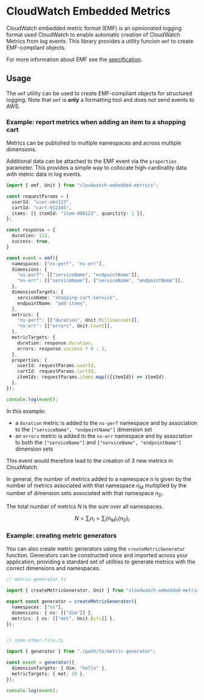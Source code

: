 # CloudWatch Embedded Metrics

CloudWatch embedded metric format (EMF) is an opinionated logging format used CloudWatch to enable automatic creation of CloudWatch Metrics from log events.
This library provides a utility funcion `emf` to create EMF-compliant objects.

For more information about EMF see the [specification](https://docs.aws.amazon.com/AmazonCloudWatch/latest/monitoring/CloudWatch_Embedded_Metric_Format_Specification.html).


## Usage

The `emf` utility can be used to create EMF-compliant objects for structured logging.
Note that `emf` is **only** a formatting tool and does not send events to AWS.


### Example: report metrics when adding an item to a shopping cart

Metrics can be published to multiple namespaces and across multiple dimensions.

Additional data can be attached to the EMF event via the `properties` parameter.
This provides a simple way to collocate high-cardinality data with metric data in log events.

```ts
import { emf, Unit } from "cloudwatch-embedded-metrics";

const requestParams = {
  userId: "user-abc123",
  cartId: "cart-012345",
  items: [{ itemId: "item-000123", quanitity: 1 }],
};

const response = {
  duration: 123,
  success: true,
}

const event = emf({
  namespaces: ["ns-perf", "ns-err"],
  dimensions: {
    "ns-perf": [["serviceName", "endpointName"]],
    "ns-err": [["serviceName"], ["serviceName", "endpointName"]],
  },
  dimensionTargets: {
    serviceName: "shopping-cart-service",
    endpointName: "add-items",
  },
  metrics: {
    "ns-perf": [["duration", Unit.Milliseconds]],
    "ns-err": [["errors", Unit.Count]],
  },
  metricTargets: {
    duration: response.duration,
    errors: response.success ? 0 : 1,
  },
  properties: {
    userId: requestParams.userId,
    cartId: requestParams.cartId,
    itemIds: requestParams.items.map(({itemId}) => itemId),
  },
});

console.log(event);
```

In this example:
- a `duration` metric is added to the `ns-perf` namespace and by association to the `["serviceName", "endpointName"]` dimension set
- an `errors` metric is added to the `ns-err` namespace and by association to both the `["serviceName"]` and `["serviceName", "endpointName"]` dimension sets

This event would therefore lead to the creation of 3 new metrics in CloudWatch.

In general, the number of metrics added to a namespace $n$ is given by the number of metrics associated with that namespace $n_M$ multiplied by the number of dimension sets associated with that namespace $n_D$.

The total number of metrics $N$ is the sum over all namespaces.

$$N = \sum_i n_i = \sum_i (n_M)_i (n_D)_i$$


### Example: creating metric generators

You can also create metric generators using the `createMetricGenerator` function. Generators can be constructed once and imported across your application, providing a standard set of utilities to generate metrics with the correct dimensions and namespaces.

```ts
// metric-generator.ts

import { createMetricGenerator, Unit } from "cloudwatch-embedded-metrics";

export const generator = createMetricGenerator({
  namespaces: ["ns"],
  dimensions: { ns: [["dim"]] },
  metrics: { ns: [["met", Unit.Bits]] },
});


// some-other-file.ts

import { generator } from "./path/to/metric-generator";

const event = generator({
  dimensionTargets: { dim: "hello" },
  metricTargets: { met: 10 },
});

console.log(event);
```
